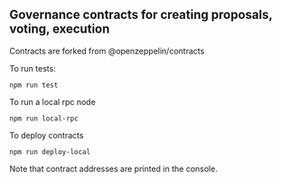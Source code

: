 ## Governance contracts for creating proposals, voting, execution
Contracts are forked from @openzeppelin/contracts

To run tests:
```shell
npm run test
```
To run a local rpc node
```shell
npm run local-rpc
```
To deploy contracts
```shell
npm run deploy-local
```
Note that contract addresses are printed in the console.
